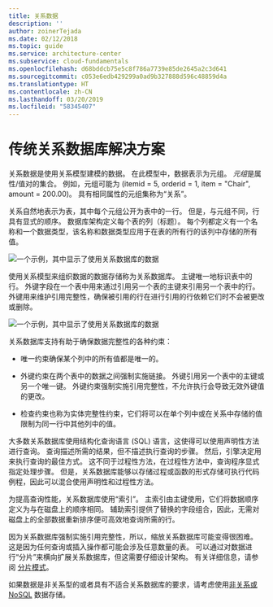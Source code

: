 ```yaml
---
title: 关系数据
description: ''
author: zoinerTejada
ms.date: 02/12/2018
ms.topic: guide
ms.service: architecture-center
ms.subservice: cloud-fundamentals
ms.openlocfilehash: d68bddcb75e5c8f786a7739e85de2645a2c3d641
ms.sourcegitcommit: c053e6edb429299a0ad9b327888d596c48859d4a
ms.translationtype: HT
ms.contentlocale: zh-CN
ms.lasthandoff: 03/20/2019
ms.locfileid: "58345407"
---
```

# <a name="traditional-relational-database-solutions"></a>传统关系数据库解决方案

关系数据是使用关系模型建模的数据。 在此模型中，数据表示为元组。 *元组*是属性/值对的集合。 例如，元组可能为 (itemid = 5, orderid = 1, item = "Chair", amount = 200.00)。 具有相同属性的元组集称为“关系”。

关系自然地表示为表，其中每个元组公开为表中的一行。 但是，与元组不同，行具有显式的顺序。 数据库架构定义每个表的列（标题）。 每个列都定义有一个名称和一个数据类型，该名称和数据类型应用于在表的所有行的该列中存储的所有值。

![一个示例，其中显示了使用关系数据库的数据](../images/example-relational.png)

使用关系模型来组织数据的数据存储称为关系数据库。 主键唯一地标识表中的行。 外键字段在一个表中用来通过引用另一个表的主键来引用另一个表中的行。 外键用来维护引用完整性，确保被引用的行在进行引用的行依赖它们时不会被更改或删除。

![一个示例，其中显示了使用关系数据库的数据](../images/example-relational2.png)

关系数据库支持有助于确保数据完整性的各种约束：

- 唯一约束确保某个列中的所有值都是唯一的。

- 外键约束在两个表中的数据之间强制实施链接。 外键引用另一个表中的主键或另一个唯一键。 外键约束强制实施引用完整性，不允许执行会导致无效外键值的更改。

- 检查约束也称为实体完整性约束，它们将可以在单个列中或在关系中存储的值限制为同一行中其他列中的值。

大多数关系数据库使用结构化查询语言 (SQL) 语言，这使得可以使用声明性方法进行查询。 查询描述所需的结果，但不描述执行查询的步骤。 然后，引擎决定用来执行查询的最佳方式。 这不同于过程性方法，在过程性方法中，查询程序显式指定处理步骤。 但是，关系数据库能够以存储过程或函数的形式存储可执行代码例程，因此可以混合使用声明性和过程性方法。

为提高查询性能，关系数据库使用“索引”。 主索引由主键使用，它们将数据顺序定义为与在磁盘上的顺序相同。 辅助索引提供了替换的字段组合，因此，无需对磁盘上的全部数据重新排序便可高效地查询所需的行。

因为关系数据库强制实施引用完整性，所以，缩放关系数据库可能变得很困难。 这是因为任何查询或插入操作都可能会涉及任意数量的表。 可以通过对数据进行“分片”来横向扩展关系数据库，但这需要仔细设计架构。 有关详细信息，请参阅 [分片模式](../../patterns/sharding.md)。

如果数据是非关系型的或者具有不适合关系数据库的要求，请考虑使用[非关系或 NoSQL](../big-data/non-relational-data.md) 数据存储。
